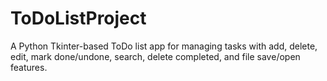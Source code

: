 # ToDoListProject
A Python Tkinter-based ToDo list app for managing tasks with add, delete, edit, mark done/undone, search, delete completed, and file save/open features.
